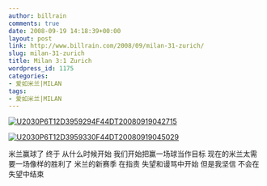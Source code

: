 ```yaml
---
author: billrain
comments: true
date: 2008-09-19 14:18:39+00:00
layout: post
link: http://www.billrain.com/2008/09/milan-31-zurich/
slug: milan-31-zurich
title: Milan 3:1 Zurich
wordpress_id: 1175
categories:
- 爱如米兰|MILAN
tags:
- 爱如米兰|MILAN
---
```


[![U2030P6T12D3959294F44DT20080919042715](http://www.billrain.com/wp-content/uploads/2008/09/u2030p6t12d3959294f44dt20080919042715-thumb.jpg)](http://www.billrain.com/wp-content/uploads/2008/09/u2030p6t12d3959294f44dt20080919042715.jpg)

[![U2030P6T12D3959330F44DT20080919045029](http://www.billrain.com/wp-content/uploads/2008/09/u2030p6t12d3959330f44dt20080919045029-thumb.jpg)](http://www.billrain.com/wp-content/uploads/2008/09/u2030p6t12d3959330f44dt20080919045029.jpg)

米兰赢球了 终于 从什么时候开始 我们开始把赢一场球当作目标 现在的米兰太需要一场像样的胜利了 米兰的新赛季 在指责 失望和谩骂中开始 但是我坚信 不会在失望中结束 
